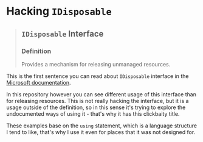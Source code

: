 # Hacking `IDisposable`

> ## `IDisposable` Interface
>
> ### Definition
>
> Provides a mechanism for releasing unmanaged resources.

This is the first sentence you can read about `IDisposable` interface in the [Microsoft documentation](https://docs.microsoft.com/en-us/dotnet/api/system.idisposable?view=net-6.0).

In this repository however you can see different usage of this interface than for releasing resources. This is not really hacking the interface, but it is a usage outside of the definition, so in this sense it's trying to explore the undocumented ways of using it - that's why it has this clickbaity title.

These examples base on the `using` statement, which is a language structure I tend to like, that's why I use it even for places that it was not designed for.
